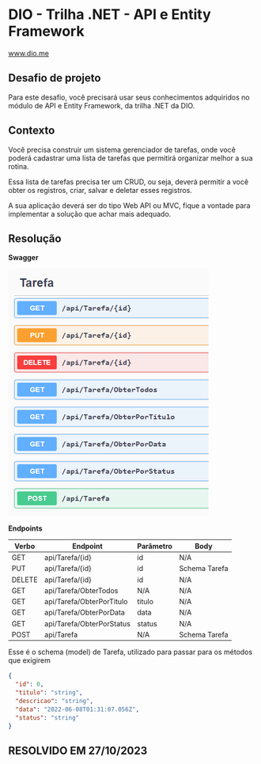 # DIO - Trilha .NET - API e Entity Framework
www.dio.me

## Desafio de projeto
Para este desafio, você precisará usar seus conhecimentos adquiridos no módulo de API e Entity Framework, da trilha .NET da DIO.

## Contexto
Você precisa construir um sistema gerenciador de tarefas, onde você poderá cadastrar uma lista de tarefas que permitirá organizar melhor a sua rotina.

Essa lista de tarefas precisa ter um CRUD, ou seja, deverá permitir a você obter os registros, criar, salvar e deletar esses registros.

A sua aplicação deverá ser do tipo Web API ou MVC, fique a vontade para implementar a solução que achar mais adequado.

## Resolução


**Swagger**


![Métodos Swagger](swagger.PNG)


**Endpoints**


| Verbo  | Endpoint                | Parâmetro | Body          |
|--------|-------------------------|-----------|---------------|
| GET    | api/Tarefa/{id}            | id        | N/A           |
| PUT    | api/Tarefa/{id}            | id        | Schema Tarefa |
| DELETE | api/Tarefa/{id}            | id        | N/A           |
| GET    | api/Tarefa/ObterTodos      | N/A       | N/A           |
| GET    | api/Tarefa/ObterPorTitulo  | titulo    | N/A           |
| GET    | api/Tarefa/ObterPorData    | data      | N/A           |
| GET    | api/Tarefa/ObterPorStatus  | status    | N/A           |
| POST   | api/Tarefa                 | N/A       | Schema Tarefa |

Esse é o schema (model) de Tarefa, utilizado para passar para os métodos que exigirem

```json
{
  "id": 0,
  "titulo": "string",
  "descricao": "string",
  "data": "2022-06-08T01:31:07.056Z",
  "status": "string"
}
```


## RESOLVIDO EM 27/10/2023

